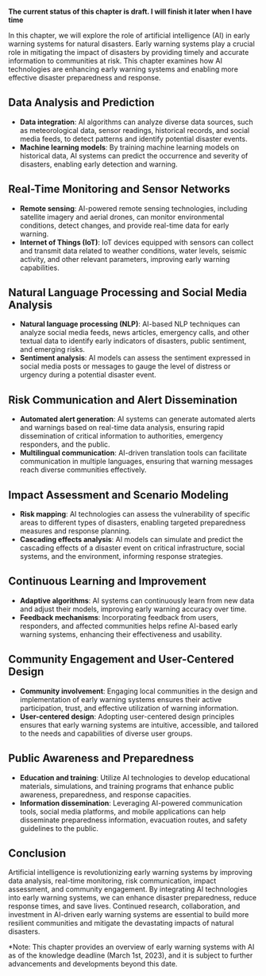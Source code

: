 **The current status of this chapter is draft. I will finish it later when I have time**

In this chapter, we will explore the role of artificial intelligence (AI) in early warning systems for natural disasters. Early warning systems play a crucial role in mitigating the impact of disasters by providing timely and accurate information to communities at risk. This chapter examines how AI technologies are enhancing early warning systems and enabling more effective disaster preparedness and response.

Data Analysis and Prediction
----------------------------

* **Data integration**: AI algorithms can analyze diverse data sources, such as meteorological data, sensor readings, historical records, and social media feeds, to detect patterns and identify potential disaster events.
* **Machine learning models**: By training machine learning models on historical data, AI systems can predict the occurrence and severity of disasters, enabling early detection and warning.

Real-Time Monitoring and Sensor Networks
----------------------------------------

* **Remote sensing**: AI-powered remote sensing technologies, including satellite imagery and aerial drones, can monitor environmental conditions, detect changes, and provide real-time data for early warning.
* **Internet of Things (IoT)**: IoT devices equipped with sensors can collect and transmit data related to weather conditions, water levels, seismic activity, and other relevant parameters, improving early warning capabilities.

Natural Language Processing and Social Media Analysis
-----------------------------------------------------

* **Natural language processing (NLP)**: AI-based NLP techniques can analyze social media feeds, news articles, emergency calls, and other textual data to identify early indicators of disasters, public sentiment, and emerging risks.
* **Sentiment analysis**: AI models can assess the sentiment expressed in social media posts or messages to gauge the level of distress or urgency during a potential disaster event.

Risk Communication and Alert Dissemination
------------------------------------------

* **Automated alert generation**: AI systems can generate automated alerts and warnings based on real-time data analysis, ensuring rapid dissemination of critical information to authorities, emergency responders, and the public.
* **Multilingual communication**: AI-driven translation tools can facilitate communication in multiple languages, ensuring that warning messages reach diverse communities effectively.

Impact Assessment and Scenario Modeling
---------------------------------------

* **Risk mapping**: AI technologies can assess the vulnerability of specific areas to different types of disasters, enabling targeted preparedness measures and response planning.
* **Cascading effects analysis**: AI models can simulate and predict the cascading effects of a disaster event on critical infrastructure, social systems, and the environment, informing response strategies.

Continuous Learning and Improvement
-----------------------------------

* **Adaptive algorithms**: AI systems can continuously learn from new data and adjust their models, improving early warning accuracy over time.
* **Feedback mechanisms**: Incorporating feedback from users, responders, and affected communities helps refine AI-based early warning systems, enhancing their effectiveness and usability.

Community Engagement and User-Centered Design
---------------------------------------------

* **Community involvement**: Engaging local communities in the design and implementation of early warning systems ensures their active participation, trust, and effective utilization of warning information.
* **User-centered design**: Adopting user-centered design principles ensures that early warning systems are intuitive, accessible, and tailored to the needs and capabilities of diverse user groups.

Public Awareness and Preparedness
---------------------------------

* **Education and training**: Utilize AI technologies to develop educational materials, simulations, and training programs that enhance public awareness, preparedness, and response capacities.
* **Information dissemination**: Leveraging AI-powered communication tools, social media platforms, and mobile applications can help disseminate preparedness information, evacuation routes, and safety guidelines to the public.

Conclusion
----------

Artificial intelligence is revolutionizing early warning systems by improving data analysis, real-time monitoring, risk communication, impact assessment, and community engagement. By integrating AI technologies into early warning systems, we can enhance disaster preparedness, reduce response times, and save lives. Continued research, collaboration, and investment in AI-driven early warning systems are essential to build more resilient communities and mitigate the devastating impacts of natural disasters.

\*Note: This chapter provides an overview of early warning systems with AI as of the knowledge deadline (March 1st, 2023), and it is subject to further advancements and developments beyond this date.
